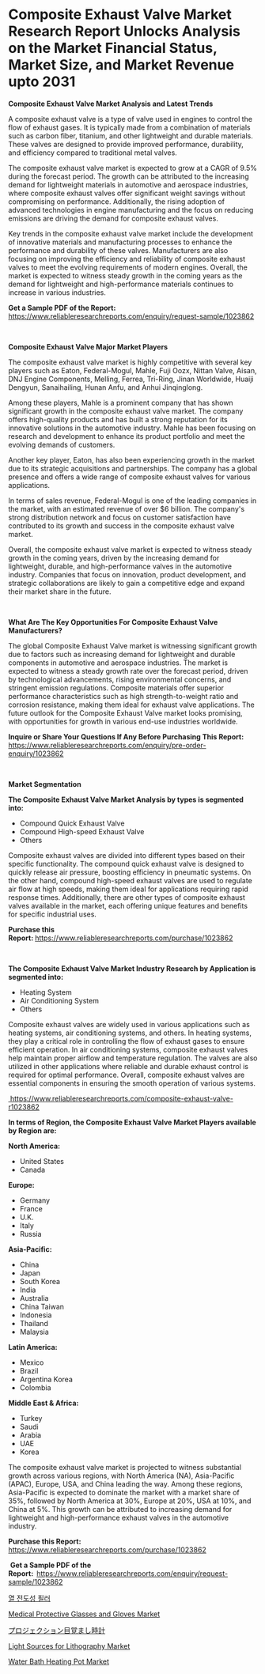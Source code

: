 <p><h1>Composite Exhaust Valve Market Research Report Unlocks Analysis on the Market Financial Status, Market Size, and Market Revenue upto 2031</h1></p><p><strong>Composite Exhaust Valve Market Analysis and Latest Trends</strong></p>
<p><p>A composite exhaust valve is a type of valve used in engines to control the flow of exhaust gases. It is typically made from a combination of materials such as carbon fiber, titanium, and other lightweight and durable materials. These valves are designed to provide improved performance, durability, and efficiency compared to traditional metal valves.</p><p>The composite exhaust valve market is expected to grow at a CAGR of 9.5% during the forecast period. The growth can be attributed to the increasing demand for lightweight materials in automotive and aerospace industries, where composite exhaust valves offer significant weight savings without compromising on performance. Additionally, the rising adoption of advanced technologies in engine manufacturing and the focus on reducing emissions are driving the demand for composite exhaust valves.</p><p>Key trends in the composite exhaust valve market include the development of innovative materials and manufacturing processes to enhance the performance and durability of these valves. Manufacturers are also focusing on improving the efficiency and reliability of composite exhaust valves to meet the evolving requirements of modern engines. Overall, the market is expected to witness steady growth in the coming years as the demand for lightweight and high-performance materials continues to increase in various industries.</p></p>
<p><strong>Get a Sample PDF of the Report:&nbsp;</strong> <a href="https://www.reliableresearchreports.com/enquiry/request-sample/1023862">https://www.reliableresearchreports.com/enquiry/request-sample/1023862</a></p>
<p>&nbsp;</p>
<p><strong>Composite Exhaust Valve Major Market Players</strong></p>
<p><p>The composite exhaust valve market is highly competitive with several key players such as Eaton, Federal-Mogul, Mahle, Fuji Oozx, Nittan Valve, Aisan, DNJ Engine Components, Melling, Ferrea, Tri-Ring, Jinan Worldwide, Huaiji Dengyun, Sanaihailing, Hunan Anfu, and Anhui Jinqinglong.</p><p>Among these players, Mahle is a prominent company that has shown significant growth in the composite exhaust valve market. The company offers high-quality products and has built a strong reputation for its innovative solutions in the automotive industry. Mahle has been focusing on research and development to enhance its product portfolio and meet the evolving demands of customers.</p><p>Another key player, Eaton, has also been experiencing growth in the market due to its strategic acquisitions and partnerships. The company has a global presence and offers a wide range of composite exhaust valves for various applications.</p><p>In terms of sales revenue, Federal-Mogul is one of the leading companies in the market, with an estimated revenue of over $6 billion. The company's strong distribution network and focus on customer satisfaction have contributed to its growth and success in the composite exhaust valve market.</p><p>Overall, the composite exhaust valve market is expected to witness steady growth in the coming years, driven by the increasing demand for lightweight, durable, and high-performance valves in the automotive industry. Companies that focus on innovation, product development, and strategic collaborations are likely to gain a competitive edge and expand their market share in the future.</p></p>
<p>&nbsp;</p>
<p><strong>What Are The Key Opportunities For Composite Exhaust Valve Manufacturers?</strong></p>
<p><p>The global Composite Exhaust Valve market is witnessing significant growth due to factors such as increasing demand for lightweight and durable components in automotive and aerospace industries. The market is expected to witness a steady growth rate over the forecast period, driven by technological advancements, rising environmental concerns, and stringent emission regulations. Composite materials offer superior performance characteristics such as high strength-to-weight ratio and corrosion resistance, making them ideal for exhaust valve applications. The future outlook for the Composite Exhaust Valve market looks promising, with opportunities for growth in various end-use industries worldwide.</p></p>
<p><strong>Inquire or Share Your Questions If Any Before Purchasing This Report:</strong> <a href="https://www.reliableresearchreports.com/enquiry/pre-order-enquiry/1023862">https://www.reliableresearchreports.com/enquiry/pre-order-enquiry/1023862</a></p>
<p>&nbsp;</p>
<p><strong>Market Segmentation</strong></p>
<p><strong>The Composite Exhaust Valve Market Analysis by types is segmented into:</strong></p>
<p><ul><li>Compound Quick Exhaust Valve</li><li>Compound High-speed Exhaust Valve</li><li>Others</li></ul></p>
<p><p>Composite exhaust valves are divided into different types based on their specific functionality. The compound quick exhaust valve is designed to quickly release air pressure, boosting efficiency in pneumatic systems. On the other hand, compound high-speed exhaust valves are used to regulate air flow at high speeds, making them ideal for applications requiring rapid response times. Additionally, there are other types of composite exhaust valves available in the market, each offering unique features and benefits for specific industrial uses.</p></p>
<p><strong>Purchase this Report:&nbsp;</strong><a href="https://www.reliableresearchreports.com/purchase/1023862">https://www.reliableresearchreports.com/purchase/1023862</a></p>
<p>&nbsp;</p>
<p><strong>The Composite Exhaust Valve Market Industry Research by Application is segmented into:</strong></p>
<p><ul><li>Heating System</li><li>Air Conditioning System</li><li>Others</li></ul></p>
<p><p>Composite exhaust valves are widely used in various applications such as heating systems, air conditioning systems, and others. In heating systems, they play a critical role in controlling the flow of exhaust gases to ensure efficient operation. In air conditioning systems, composite exhaust valves help maintain proper airflow and temperature regulation. The valves are also utilized in other applications where reliable and durable exhaust control is required for optimal performance. Overall, composite exhaust valves are essential components in ensuring the smooth operation of various systems.</p></p>
<p><a href="https://www.reliableresearchreports.com/composite-exhaust-valve-r1023862">&nbsp;https://www.reliableresearchreports.com/composite-exhaust-valve-r1023862</a></p>
<p><strong>In terms of Region, the Composite Exhaust Valve Market Players available by Region are:</strong></p>
<p>
    <p> <strong> North America: </strong>
        <ul>
            <li>United States</li>
            <li>Canada</li>
        </ul>
        </p> 
    <p> <strong> Europe: </strong>
        <ul>
            <li>Germany</li>
            <li>France</li>
            <li>U.K.</li>
            <li>Italy</li>
            <li>Russia</li>
        </ul>
        </p> 
    <p> <strong> Asia-Pacific: </strong>
        <ul>
            <li>China</li>
            <li>Japan</li>
            <li>South Korea</li>
            <li>India</li>
            <li>Australia</li>
            <li>China Taiwan</li>
            <li>Indonesia</li>
            <li>Thailand</li>
            <li>Malaysia</li>
        </ul>
        </p> 
    <p> <strong> Latin America: </strong>
        <ul>
            <li>Mexico</li>
            <li>Brazil</li>
            <li>Argentina Korea</li>
            <li>Colombia</li>
        </ul>
        </p> 
    <p> <strong> Middle East & Africa: </strong>
        <ul>
            <li>Turkey</li>
            <li>Saudi</li>
            <li>Arabia</li>
            <li>UAE</li>
            <li>Korea</li>
        </ul>
    </p>
    </p>
<p><p>The composite exhaust valve market is projected to witness substantial growth across various regions, with North America (NA), Asia-Pacific (APAC), Europe, USA, and China leading the way. Among these regions, Asia-Pacific is expected to dominate the market with a market share of 35%, followed by North America at 30%, Europe at 20%, USA at 10%, and China at 5%. This growth can be attributed to increasing demand for lightweight and high-performance exhaust valves in the automotive industry.</p></p>
<p><strong>Purchase this Report: </strong><a href="https://www.reliableresearchreports.com/purchase/1023862">https://www.reliableresearchreports.com/purchase/1023862</a></p>
<p>&nbsp;<strong>Get a Sample PDF of the Report:&nbsp;&nbsp;</strong><a href="https://www.reliableresearchreports.com/enquiry/request-sample/1023862">https://www.reliableresearchreports.com/enquiry/request-sample/1023862</a></p>
<p><strong></strong></p>
<p><p><a href="https://github.com/valroy852/Market-Research-Report-List-1/blob/main/755421954662.md">열 전도성 필러</a></p><p><a href="https://github.com/wusalecollins540tpqoz/Market-Research-Report-List-2/blob/main/medical-protective-glasses-and-gloves-market.md">Medical Protective Glasses and Gloves Market</a></p><p><a href="https://medium.com/@callumnowacki2000/%E3%83%97%E3%83%AD%E3%82%B8%E3%82%A7%E3%82%AF%E3%82%B7%E3%83%A7%E3%83%B3%E7%9B%AE%E8%A6%9A%E3%81%BE%E3%81%97%E6%99%82%E8%A8%88%E5%B8%82%E5%A0%B4%E3%83%AC%E3%83%9D%E3%83%BC%E3%83%88%E3%81%AF-%E3%81%93%E3%81%AE%E5%B8%82%E5%A0%B4%E3%81%AE%E6%9C%80%E6%96%B0%E3%81%AE%E3%83%88%E3%83%AC%E3%83%B3%E3%83%89%E3%82%84%E6%88%90%E9%95%B7%E6%A9%9F%E4%BC%9A%E3%82%92%E6%98%8E%E3%82%89%E3%81%8B%E3%81%AB%E3%81%97%E3%81%A6%E3%81%84%E3%81%BE%E3%81%99-6fe6561caa9a">プロジェクション目覚まし時計</a></p><p><a href="https://www.linkedin.com/pulse/light-sources-lithographynbspmarket-focuses-market-share-xspwe">Light Sources for Lithography Market</a></p><p><a href="https://github.com/pjcfca/Market-Research-Report-List-2/blob/main/water-bath-heating-pot-market.md">Water Bath Heating Pot Market</a></p></p>